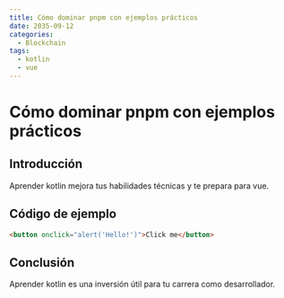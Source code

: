 ```yaml
---
title: Cómo dominar pnpm con ejemplos prácticos
date: 2035-09-12
categories:
  - Blockchain
tags:
  - kotlin
  - vue
---
```


# Cómo dominar pnpm con ejemplos prácticos

## Introducción

Aprender kotlin mejora tus habilidades técnicas y te prepara para vue.

## Código de ejemplo

```html
<button onclick="alert('Hello!')">Click me</button>
```

## Conclusión

Aprender kotlin es una inversión útil para tu carrera como desarrollador.
